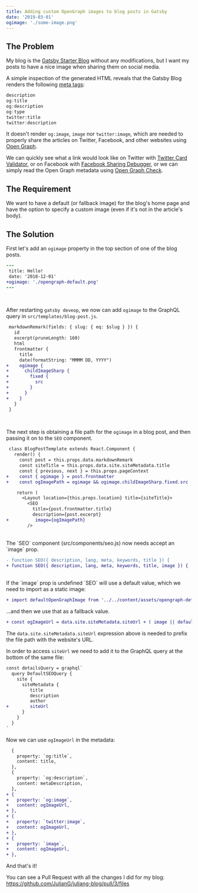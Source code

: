 ```yaml
---
title: Adding custom OpenGraph images to blog posts in Gatsby
date: '2019-03-01'
ogimage: './some-image.png'
---
```




## The Problem

My blog is the [Gatsby Starter Blog](https://www.gatsbyjs.org/starters/gatsbyjs/gatsby-starter-blog/) without any modifications, but I want my posts to have a nice image when sharing them on social media. 

A simple inspection of the generated HTML reveals that the Gatsby Blog renders the following [meta tags](https://developer.mozilla.org/en-US/docs/Web/HTML/Element/meta):

```js
description 
og:title
og:description 
og:type 
twitter:title
twitter:description
```

It doesn't render `og:image`, `image` nor `twitter:image`, which are needed to properly share the articles on Twitter, Facebook, and other websites using [Open Graph](http://ogp.me/).

We can quickly see what a link would look like on Twitter with [Twitter Card Validator](https://cards-dev.twitter.com/validator), or on Facebook with [Facebook Sharing Debugger](https://developers.facebook.com/tools/debug/), or we can simply read the Open Graph metadata using [Open Graph Check](https://opengraphcheck.com/).

## The Requirement

We want to have a default (or fallback image) for the blog's home page and have the option to specify a custom image (even if it's not in the article's body).

## The Solution

First let's add an `ogimage` property in the top section of one of the blog posts.

```diff
---
 title: Hello!
 date: '2018-12-01'
+ogimage: './opengraph-default.png'
---
```
<br/>

After restarting `gatsby deveop`, we now can add `ogimage` to the GraphQL query in `src/templates/blog-post.js`.

```diff
 markdownRemark(fields: { slug: { eq: $slug } }) {
   id
   excerpt(pruneLength: 160)
   html
   frontmatter {
     title
     date(formatString: "MMMM DD, YYYY")
+    ogimage { 
+      childImageSharp {
+        fixed {
+          src
+        }
+      }
+    }
   }
 }
```
<br/>

The next step is obtaining a file path for the `ogimage` in a blog post, and then passing it on to the `SEO` component.

```diff
 class BlogPostTemplate extends React.Component {
   render() {
     const post = this.props.data.markdownRemark
     const siteTitle = this.props.data.site.siteMetadata.title
     const { previous, next } = this.props.pageContext
+    const { ogimage } = post.frontmatter
+    const ogImagePath = ogimage && ogimage.childImageSharp.fixed.src

    return (
      <Layout location={this.props.location} title={siteTitle}>
        <SEO
          title={post.frontmatter.title}
          description={post.excerpt}
+          image={ogImagePath}
        />

```

<br/>
The `SEO` component (src/components/seo.js) now needs accept an `image` prop.

```diff
- function SEO({ description, lang, meta, keywords, title }) {
+ function SEO({ description, lang, meta, keywords, title, image }) {  
```

<br/>
If the `image` prop is undefined `SEO` will use a default value, which we need to import as a static image:

```diff
+ import defaultOpenGraphImage from '../../content/assets/opengraph-default.png'
```

...and then we use that as a fallback value.

```diff
+ const ogImageUrl = data.site.siteMetadata.siteUrl + ( image || defaultOpenGraphImage )
```

The `data.site.siteMetadata.siteUrl` expression above is needed to prefix the file path with the website's URL. 

In order to access `siteUrl` we need to add it to the GraphQL query at the bottom of the same file:

```diff
const detailsQuery = graphql`
  query DefaultSEOQuery {
    site {
      siteMetadata {
         title
         description
         author
+        siteUrl
      }
    }
  }
`
```

Now we can use `ogImageUrl` in the metadata:

```diff
  {
    property: `og:title`,
    content: title,
  },
  {
    property: `og:description`,
    content: metaDescription,
  },
+ {
+   property: `og:image`,
+   content: ogImageUrl,
+ },
+ {
+   property: `twitter:image`,
+   content: ogImageUrl,
+ },
+ {
+   property: `image`,
+   content: ogImageUrl,
+ },
```

And that's it!

You can see a Pull Request with all the changes I did for my blog: https://github.com/JulianG/juliang-blog/pull/3/files

